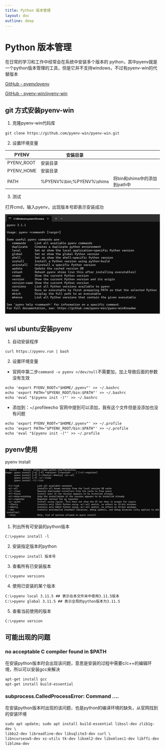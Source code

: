 ```yaml
---
title: Python 版本管理
layout: doc
outline: deep
---
```


# Python 版本管理

在日常的学习和工作中经常会在系统中安装多个版本的 python，其中pyenv就是一个python版本管理的工具，但是它并不支持windows，不过有pyenv-win的代替版本

[GitHub - pyenv/pyenv](https://github.com/pyenv/pyenv)

[GitHub - pyenv-win/pyenv-win](https://github.com/pyenv-win/pyenv-win)

## git 方式安装pyenv-win

1. 克隆pyenv-win代码库

`git clone https://github.com/pyenv-win/pyenv-win.git`

2. 设置环境变量

| PYENV      | 安装目录                    |                              |
| ---------- | --------------------------- | ---------------------------- |
| PYENV_ROOT | 安装目录                    |                              |
| PYENV_HOME | 安装目录                    |                              |
| PATH       | %PYENV%\\bin;%PYENV%\\shims | 将bin和shims中的添加到path中 |

3. 测试

打开cmd，输入pyenv，出现版本号即表示安装成功

![image.png](images/py-version-manger/pvm-1.png)

## wsl ubuntu安装pyenv

1. 自动安装程序

```shell
curl https://pyenv.run | bash
```

2. 设置环境变量

- 官网中第二步`command -v pyenv >/dev/null`不需要加，加上导致后面的参数没有生效

```shell
echo 'export PYENV_ROOT="$HOME/.pyenv"' >> ~/.bashrc
echo 'export PATH="$PYENV_ROOT/bin:$PATH"' >> ~/.bashrc
echo 'eval "$(pyenv init -)"' >> ~/.bashrc
```

- 添加到：~/.profileecho 官网中提到可以添加，我有这个文件但是没添加也没有问题

```shell
echo 'export PYENV_ROOT="$HOME/.pyenv"' >> ~/.profile
echo 'export PATH="$PYENV_ROOT/bin:$PATH"' >> ~/.profile
echo 'eval "$(pyenv init -)"' >> ~/.profile
```

## pyenv使用

pyenv install

![image.png](images/py-version-manger/pvm-2.png)

1. 列出所有可安装的python版本

```shell
C:\>pyenv install -l
```

2. 安装指定版本的python

```shell
C:\>pyenv install 版本号
```

3. 查看所有已安装版本

```shell
C:\>pyenv versions
```

4. 使用已安装的某个版本

```shell
C:\>pyenv local 3.11.5 ## 表示在本文件夹中使用3.11.5版本
C:\>pyenv global 3.11.5 ## 表示全局的python版本为3.11.5
```

5. 查看当前使用的版本

```shell
C:\>pyenv version
```

## 可能出现的问题

### no acceptable C compiler found in $PATH

在安装python版本时会出现该问题，意思是安装的过程中需要c/c++的编辑环境，所以可以安装gcc来解决

```shell
apt-get install gcc
apt-get install build-essential
```

### subprocess.CalledProcessError: Command ....

在安装python版本时出现的该问题，也是python的编译环境的缺失，从官网找到的安装环境

```shell
sudo apt update; sudo apt install build-essential libssl-dev zlib1g-dev \
libbz2-dev libreadline-dev libsqlite3-dev curl \
libncursesw5-dev xz-utils tk-dev libxml2-dev libxmlsec1-dev libffi-dev liblzma-dev
```
